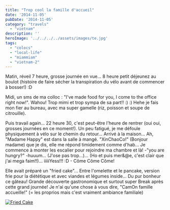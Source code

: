 ```yaml
---
title: "Trop cool la famille d'accueil"
date: '2014-11-05'
pubDate: '2014-11-05'
category: "travels"
  - "vietnam"
description: ''
heroImage: '../../../../assets/images/te.jpg'
tags:
  - "colocs"
  - "local-life"
  - "miammiam"
  - "vietnam-2"
---
```


Matin, réveil 7 heure, grosse journée en vue... 8 heure petit déjeunez au boulot (histoire de faire sécher la transpiration du vélo avant de commencer à bosser!) :D

Midi, un sms de ma colloc : "I've made food for you, I come to the office right now!". Wahou! Trop mimi et trop sympa de sa part!! :) :) Hehe je fais mon fier au bureau, avec ma super gamelle (riz, poisson et soupe de citrouille).

Puis travail again... 22 heure 30, c'est peut-être l'heure de rentrer (oui oui, grosses journées en ce moment!). Un peu fatigué, je me défoule physiquement à vélo sur le chemin du retour... Arrivé à la maison... Ah, "Madame Happy" est dans la salle à mangé. "XinChaoCo!" (Bonjour madame) que je dis, elle me répond timidement comme d'hab... Je commence à monter les escalier pour rejoindre ma chambre et là! -"you are hungry?" -huuum... (J'ose pas trop...)... (Ho et puis mer&@e, c'est clair que j'ai mega faim!!)... iiiiiYess!!! :D - Côme Côme Côme!

Elle avait préparé un "fried cake"... Entre l'omelette et le pancake, version frie pour la diététique et avec viandes et légumes inside... Du pur bonheur ce gâteau! Grande découverte gastronomique et surtout super Break après cette grand journée! Je n'ai qu'une chose à vous dire, "CamOn famille accueille!" (= les proprios mais c'est vraiment ambiance familiale)

[![Fried Cake](http://malparty.fr/wp-content/uploads/2014/11/IMG_1139-765x1024.jpg)](http://malparty.fr/wp-content/uploads/2014/11/IMG_1139.jpg)
